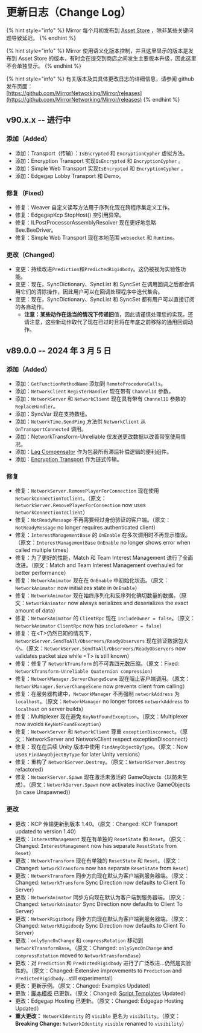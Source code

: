 # 更新日志（Change Log）

{% hint style="info" %}
Mirror 每个月初发布到 [Asset Store](https://assetstore.unity.com/packages/tools/network/mirror-129321) ，除非某些关键问题导致延迟。
{% endhint %}

{% hint style="info" %}
Mirror 使用语义化版本控制，并且这里显示的版本是发布到 Asset Store 的版本，有时会在提交到商店之间发生主要版本升级，因此这里不会单独显示。
{% endhint %}

{% hint style="info" %}
有关版本及其具体更改日志的详细信息，请参阅 github 发布页面：\
[https://github.com/MirrorNetworking/Mirror/releases](https://github.com/MirrorNetworking/Mirror/releases)
{% endhint %}

## v90.x.x -- 进行中

### 添加（Added）

- 添加：Transport（传输）：`IsEncrypted` 和 `EncryptionCypher` 虚拟方法。
- 添加：Encryption Transport 实现`IsEncrypted` 和 `EncryptionCypher` 。
- 添加：Simple Web Transport 实现`IsEncrypted` 和 `EncryptionCypher` 。
- 添加：Edgegap Lobby Transport 和 Demo。

### 修复（Fixed）

- 修复：Weaver 自定义读写方法用于序列化现在跨程序集定义工作。
- 修复：EdgegapKcp StopHost() 空引用异常。
- 修复：ILPostProcessorAssemblyResolver 现在更好地忽略 Bee.BeeDriver。
- 修复：Simple Web Transport 现在本地范围 `websocket` 和 `Runtime`。

### 更改（Changed）

- 变更：持续改进`Prediction`和`PredictedRigidbody`。这仍被视为实验性功能。
- 变更：现在，SyncDictionary、SyncList 和 SyncSet 在调用回调之后都会调用它们的清除操作，因此用户可以在回调处理程序中迭代集合。
- 变更：现在，SyncDictionary、SyncList 和 SyncSet 都有用户可以直接订阅的各自动作。
  - **注意：**某些动作在适当的情况下传递**旧**值，因此请谨慎处理您的实现。还请注意，这些新动作取代了现在已过时且将在年底之前移除的通用回调动作。

## v89.0.0 -- 2024 年 3 月 5 日

### 添加（Added）

- 添加：`GetFunctionMethodName` 添加到 `RemoteProcedureCalls`。
- 添加：`NetworkClient` `RegisterHandler` 现在带有 `ChannelId` 参数。
- 添加：`NetworkServer` 和 `NetworkClient` 现在具有带有 `ChannelID` 参数的 `ReplaceHandler`。
- 添加：SyncVar 现在支持数组。
- 添加：`NetworkTime.SendPing` 方法供 `NetworkClient` 从 `OnTransportConnected` 调用。
- 添加：NetworkTransform-Unreliable 仅发送更改数据以改善带宽使用情况。
- 添加：[Lag Compensator](../lag-compensation.md) 作为包装所有滞后补偿逻辑的便利组件。
- 添加：[Encryption Transport](../../transports/encryption-transport.md) 作为链式传输。

### 修复

- 修复：`NetworkServer.RemovePlayerForConnection` 现在使用 `NetworkConnectionToClient`。（原文：`NetworkServer.RemovePlayerForConnection` now uses `NetworkConnectionToClient`）
- 修复：`NotReadyMessage` 不再需要经过身份验证的客户端。（原文：`NotReadyMessage` no longer requires authenticated client）
- 修复：`InterestManagementBase` 的 `OnEnable` 在多次调用时不再显示错误。（原文：`InterestManagementBase` `OnEnable` no longer shows error when called multiple times）
- 修复：为了更好的性能，Match 和 Team Interest Management 进行了全面改进。（原文：Match and Team Interest Management overhauled for better performance）
- 修复：`NetworkAnimator` 现在在 `OnEnable` 中初始化状态。（原文：`NetworkAnimator` now initializes state in `OnEnable`）
- 修复：`NetworkAnimator` 现在始终序列化和反序列化确切数量的数据。（原文：`NetworkAnimator` now always serializes and deserializes the exact amount of data）
- 修复：`NetworkAnimator` 的 `ClientRpc` 现在 `includeOwner = false`。（原文：`NetworkAnimator` `ClientRpc` now has `includeOwner = false`）
- 修复：在\<T>仍然已知的情况下，`NetworkServer.SendToAll/Observers/ReadyObservers` 现在验证数据包大小。（原文：`NetworkServer.SendToAll/Observers/ReadyObservers` now validates packet size while \<T> is still known）
- 修复：修复了 `NetworkTransform` 的不可靠四元数压缩。（原文：Fixed: `NetworkTransform-Unreliable Quaternion compression`）
- 修复：`NetworkManager.ServerChangeScene` 现在阻止客户端调用。（原文：`NetworkManager.ServerChangeScene` now prevents client from calling）
- 修复：在服务器构建中，`NetworkManager` 不再强制 `networkAddress` 为 `localhost`。（原文：`NetworkManager` no longer forces `networkAddress` to `localhost` on server builds）
- 修复：Multiplexer 现在避免 `KeyNotFoundException`。（原文：Multiplexer now avoids `KeyNotFoundException`）
- 修复：`NetworkServer` 和 `NetworkClient` 尊重 `exceptionDisconnect`。（原文：NetworkServer and NetworkClient respect exceptionDisconnect）
- 修复：现在在后续 Unity 版本中使用 `FindAnyObjectByType`。（原文：Now uses `FindAnyObjectByType` for later Unity versions）
- 修复：重构了 `NetworkServer.Destroy`。（原文：`NetworkServer.Destroy` refactored）
- 修复：`NetworkServer.Spawn` 现在激活未激活的 GameObjects（以防未生成）。（原文：`NetworkServer.Spawn` now activates inactive GameObjects (in case Unspawned)）

### 更改

- 更改：KCP 传输更新到版本 1.40。（原文：Changed: KCP Transport updated to version 1.40）
- 更改：`InterestManagement` 现在有单独的 `ResetState` 和 `Reset`。（原文：Changed: `InterestManagement` now has separate `ResetState` from `Reset`）
- 更改：`NetworkTransform` 现在有单独的 `ResetState` 和 `Reset`。（原文：Changed: `NetworkTransform` now has separate `ResetState` from `Reset`）
- 更改：`NetworkTransform` 同步方向现在默认为客户端到服务器端。（原文：Changed: `NetworkTransform` Sync Direction now defaults to Client To Server）
- 更改：`NetworkAnimator` 同步方向现在默认为客户端到服务器端。（原文：Changed: `NetworkAnimator` Sync Direction now defaults to Client To Server）
- 更改：`NetworkRigidbody` 同步方向现在默认为客户端到服务器端。（原文：Changed: `NetworkRigidbody` Sync Direction now defaults to Client To Server）
- 更改：`onlySyncOnChange` 和 `compressRotation` 移动到 `NetworkTransformBase`。（原文：Changed: `onlySyncOnChange` and `compressRotation` moved to `NetworkTransformBase`）
- 更改：对 `Prediction` 和 `PredictedRigidbody` 进行了广泛改进...仍然是实验性的。（原文：Changed: Extensive improvements to `Prediction` and `PredictedRigidbody`...still experimental）
- 更改：更新示例。（原文：Changed: Examples Updated）
- 更改：[脚本模板](../script-templates.md) 已更新。（原文：Changed: [Script Templates](../script-templates.md) Updated）
- 更改：Edgegap Hosting 已更新。（原文：Changed: Edgegap Hosting Updated）
- **重大更改：** `NetworkIdentity` 的 `visible` 更名为 `visibility`。（原文：**Breaking Change:** `NetworkIdentity` `visible` renamed to `visibility`）
